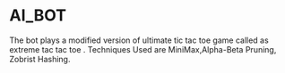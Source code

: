 # AI_BOT
The bot plays  a modified version of ultimate tic tac toe game called as extreme tac tac toe .
Techniques Used are MiniMax,Alpha-Beta Pruning, Zobrist Hashing.
